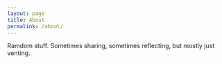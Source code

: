 ```yaml
---
layout: page
title: About
permalink: /about/
---
```


Ramdom stuff. Sometimes sharing, sometimes reflecting, but mostly just venting.

